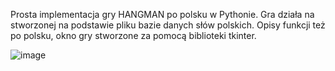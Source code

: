 Prosta implementacja gry HANGMAN po polsku w Pythonie. Gra działa na stworzonej na podstawie pliku bazie danych słów polskich. Opisy funkcji też po polsku, okno gry stworzone za pomocą biblioteki tkinter.

![image](https://github.com/user-attachments/assets/5767065f-dbf7-409f-ac27-d81efbd9c114)
